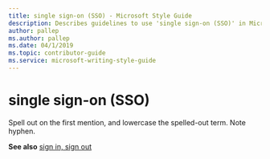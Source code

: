 ```yaml
---
title: single sign-on (SSO) - Microsoft Style Guide
description: Describes guidelines to use 'single sign-on (SSO)' in Microsoft documents, and provides a link to additional resources.
author: pallep
ms.author: pallep
ms.date: 04/1/2019
ms.topic: contributor-guide
ms.service: microsoft-writing-style-guide
---
```


# single sign-on (SSO)

Spell out on the first mention, and lowercase the spelled-out term. Note hyphen. 

**See also** [sign in, sign out](~/a-z-word-list-term-collections/s/sign-in-sign-out.md)  
